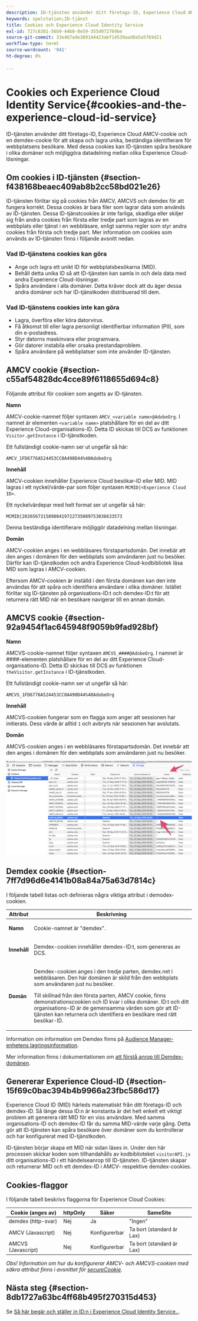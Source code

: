 ```yaml
---
description: ID-tjänsten använder ditt företags-ID, Experience Cloud AMCV-cookie och en demdex-cookie för att skapa och lagra unika, beständiga identifierare för webbplatsens besökare. Med dessa cookies kan ID-tjänsten spåra besökare i olika domäner och möjliggöra datadelning mellan olika Experience Cloud-lösningar.
keywords: spelstation;ID-tjänst
title: Cookies och Experience Cloud Identity Service
exl-id: 727c6381-56b9-44b8-8e59-355d072769be
source-git-commit: 33e467ade389144423abf14539aad8a5a5f69d21
workflow-type: tm+mt
source-wordcount: '941'
ht-degree: 0%

---
```


# Cookies och Experience Cloud Identity Service{#cookies-and-the-experience-cloud-id-service}

ID-tjänsten använder ditt företags-ID, Experience Cloud AMCV-cookie och en demdex-cookie för att skapa och lagra unika, beständiga identifierare för webbplatsens besökare. Med dessa cookies kan ID-tjänsten spåra besökare i olika domäner och möjliggöra datadelning mellan olika Experience Cloud-lösningar.

## Om cookies i ID-tjänsten {#section-f438168beaec409ab8b2cc58bd021e26}

ID-tjänsten förlitar sig på cookies från AMCV, AMCVS och demdex för att fungera korrekt. Dessa cookies är bara filer som lagrar data som används av ID-tjänsten. Dessa ID-tjänstcookies är inte farliga, skadliga eller skiljer sig från andra cookies från första eller tredje part som lagras av en webbplats eller tjänst i en webbläsare, enligt samma regler som styr andra cookies från första och tredje part. Mer information om cookies som används av ID-tjänsten finns i följande avsnitt nedan.

### Vad ID-tjänstens cookies kan göra

* Ange och lagra ett unikt ID för webbplatsbesökarna (MID).
* Behåll detta unika ID så att ID-tjänsten kan samla in och dela data med andra Experience Cloud-lösningar.
* Spåra användare i alla domäner. Detta kräver dock att du äger dessa andra domäner och har ID-tjänstkoden distribuerad till dem.

### Vad ID-tjänstens cookies inte kan göra

* Lagra, överföra eller köra datorvirus.
* Få åtkomst till eller lagra personligt identifierbar information (PII), som din e-postadress.
* Styr datorns maskinvara eller programvara.
* Gör datorer instabila eller orsaka prestandaproblem.
* Spåra användare på webbplatser som inte använder ID-tjänsten.

## AMCV cookie {#section-c55af54828dc4cce89f6118655d694c8}

Följande attribut för cookien som angetts av ID-tjänsten.

**Namn**

AMCV-cookie-namnet följer syntaxen `AMCV_<variable name>@AdobeOrg`. I namnet är elementen `<variable name>` platshållare för en del av ditt Experience Cloud-organisations-ID. Detta ID skickas till DCS av funktionen `Visitor.getInstance` i ID-tjänstkoden.

Ett fullständigt cookie-namn ser ut ungefär så här:

```
AMCV_1FD6776A524453CC0A490D44%40AdobeOrg
```

**Innehåll**

AMCV-cookien innehåller Experience Cloud besökar-ID eller MID. MID lagras i ett nyckel/värde-par som följer syntaxen `MCMID|<Experience Cloud ID>`.

Ett nyckelvärdepar med helt format ser ut ungefär så här:

```
MCMID|20265673158980419722735089753036633573
```

Denna beständiga identifierare möjliggör datadelning mellan lösningar.

**Domän**

AMCV-cookien anges i en webbläsares förstapartsdomän. Det innebär att den anges i domänen för den webbplats som användaren just nu besöker. Därför kan ID-tjänstkoden och andra Experience Cloud-kodbibliotek läsa MID som lagras i AMCV-cookien.

Eftersom AMCV-cookien är inställd i den första domänen kan den inte användas för att spåra och identifiera användare i olika domäner. Istället förlitar sig ID-tjänsten på organisations-ID:t och demdex-ID:t för att returnera rätt MID när en besökare navigerar till en annan domän.

## AMCVS cookie {#section-92a9454f1ac645948f9059b9fad928bf}

**Namn**

AMCVS-cookie-namnet följer syntaxen `AMCVS_####@AdobeOrg`. I namnet är ####-elementen platshållare för en del av ditt Experience Cloud-organisations-ID. Detta ID skickas till DCS av funktionen `theVisitor.getInstance` i ID-tjänstkoden.

Ett fullständigt cookie-namn ser ut ungefär så här:

```
AMCVS_1FD6776A524453CC0A490D44%40AdobeOrg
```

**Innehåll**

AMCVS-cookien fungerar som en flagga som anger att sessionen har initierats. Dess värde är alltid `1` och avbryts när sessionen har avslutats.

**Domän**

AMCVS-cookien anges i en webbläsares förstapartsdomän. Det innebär att den anges i domänen för den webbplats som användaren just nu besöker.

![](assets/AMCVS-cookie.png)

## Demdex cookie {#section-7ff7d96d6e4141b08a84a75a63d7814c}

I följande tabell listas och definieras några viktiga attribut i demodex-cookien.

<table id="table_18E3CAF3550E4BB6A199736AACE39202"> 
 <thead> 
  <tr> 
   <th colname="col1" class="entry"> Attribut </th> 
   <th colname="col2" class="entry"> Beskrivning </th> 
  </tr> 
 </thead>
 <tbody> 
  <tr> 
   <td colname="col1"> <p> <b>Namn</b> </p> </td> 
   <td colname="col2"> <p>Cookie-namnet är "demdex". </p> </td> 
  </tr> 
  <tr> 
   <td colname="col1"> <p> <b>Innehåll</b> </p> </td> 
   <td colname="col2"> <p>Demdex-cookien innehåller demdex-ID:t, som genereras av DCS. </p> </td> 
  </tr> 
  <tr> 
   <td colname="col1"> <p> <b>Domän</b> </p> </td> 
   <td colname="col2"> <p>Demdex-cookien anges i den tredje parten, demdex.net i webbläsaren. Den här domänen är skild från den webbplats som användaren just nu besöker. </p> <p>Till skillnad från den första parten, AMCV cookie, finns demonstrationscookien och ID kvar i olika domäner. ID:t och ditt organisations-ID är de gemensamma värden som gör att ID-tjänsten kan returnera och identifiera en besökare med rätt besökar-ID. </p> </td> 
  </tr> 
 </tbody> 
</table>

Information om information om Demdex finns på [Audience Manager-enhetens lagringsinformation](https://aam-iab-tcf-vendor.s3.amazonaws.com/aam_device_storage_disclosures.json).

Mer information finns i dokumentationen om [att förstå anrop till Demdex-domänen](https://experienceleague.adobe.com/docs/audience-manager/user-guide/reference/demdex-calls.html?lang=en).

## Genererar Experience Cloud-ID {#section-15f69c0bac394b4b9966a23fbc586d17}

Experience Cloud ID (MID) härleds matematiskt från ditt företags-ID och demdex-ID. Så länge dessa ID:n är konstanta är det helt enkelt ett viktigt problem att generera rätt MID för en viss användare. Med samma organisations-ID och demdex-ID får du samma MID-värde varje gång. Detta gör att ID-tjänsten kan spåra besökare över domäner som du kontrollerar och har konfigurerat med ID-tjänstkoden.

ID-tjänsten börjar skapa ett MID när sidan läses in. Under den här processen skickar koden som tillhandahålls av kodbiblioteket `visitorAPI.js` ditt organisations-ID i ett händelseanrop till ID-tjänsten. ID-tjänsten skapar och returnerar MID och ett demdex-ID i AMCV- respektive demdex-cookies.

## Cookies-flaggor

I följande tabell beskrivs flaggorna för Experience Cloud Cookies:

| Cookie (anges av) | httpOnly | Säker | SameSite |
|--- |--- |--- |--- |
| demdex (http-svar) | Nej | Ja | &quot;Ingen&quot; |
| AMCV (Javascript) | Nej | Konfigurerbar | Ta bort (standard är Lax) |
| AMCVS (Javascript) | Nej | Konfigurerbar | Ta bort (standard är Lax) |

*Obs! Information om hur du konfigurerar AMCV- och AMCVS-cookien med säkra attribut finns i avsnittet för [secureCookie](../library/function-vars/securecookie.md).*

## Nästa steg {#section-8db1727a63bc4ff68b495f270315d453}

Se [Så här begär och ställer in ID:n i Experience Cloud Identity Service..](../introduction/id-request.md#concept-2caacebb1d244402816760e9b8bcef6a).
